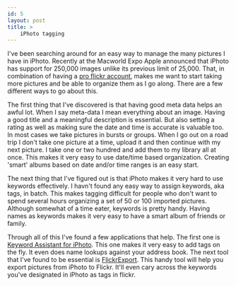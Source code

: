 ```yaml
---
id: 5
layout: post
title: >
    iPhoto tagging
---
```


I've been searching around for an easy way to manage the many pictures I have in iPhoto. Recently at the Macworld Expo Apple announced that iPhoto has support for 250,000 images unlike its previous limit of 25,000. That, in combination of having a <a href="http://flickr.com/photos/sock/">pro flickr account</a>, makes me want to start taking more pictures and be able to organize them as I go along. There are a few different ways to go about this.

The first thing that I've discovered is that having good meta data helps an awful lot. When I say meta-data I mean everything about an image. Having a good title and a meaningful description is essential. But also setting a rating as well as making sure the date and time is accurate is valuable too. In most cases we take pictures in bursts or groups. When I go out on a road trip I don't take one picture at a time, upload it and then continue with my next picture. I take one or two hundred and add them to my library all at once. This makes it very easy to use date/time based organization. Creating 'smart' albums based on date and/or time ranges is an easy start.

The next thing that I've figured out is that iPhoto makes it very hard to use keywords effectively. I havn't found any easy way to assign keywords, aka tags, in batch. This makes tagging difficult for people who don't want to spend several hours organizing a set of 50 or 100 imported pictures. Although somewhat of a time eater, keywords is pretty handy. Having names as keywords makes it very easy to have a smart album of friends or family.

Through all of this I've found a few applications that help. The first one is <a href="http://homepage.mac.com/kenferry/software.html">Keyword Assistant for iPhoto</a>. This one makes it very easy to add tags on the fly. It even does name lookups against your address book. The next tool that I've found to be essential is <a href="http://connectedflow.com/flickrexport/">FlickrExport</a>. This handy tool will help you export pictures from iPhoto to Flickr. It'll even cary across the keywords you've designated in iPhoto as tags in flickr.
